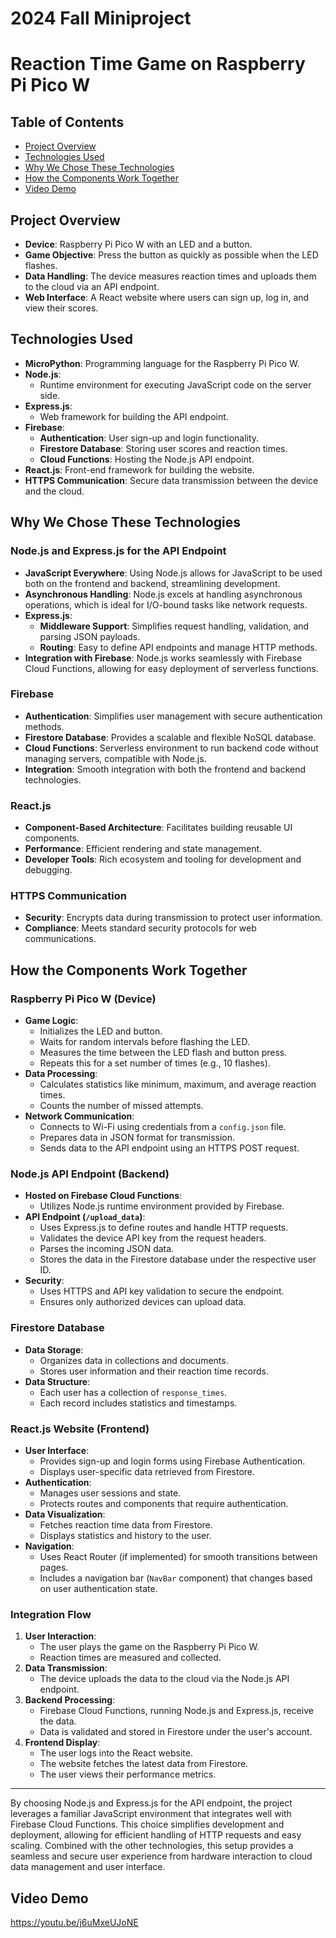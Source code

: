 # 2024 Fall Miniproject

# Reaction Time Game on Raspberry Pi Pico W

## Table of Contents

- [Project Overview](#project-overview)
- [Technologies Used](#technologies-used)
- [Why We Chose These Technologies](#why-we-chose-these-technologies)
- [How the Components Work Together](#how-the-components-work-together)
- [Video Demo](#video-demo)


## Project Overview

- **Device**: Raspberry Pi Pico W with an LED and a button.
- **Game Objective**: Press the button as quickly as possible when the LED flashes.
- **Data Handling**: The device measures reaction times and uploads them to the cloud via an API endpoint.
- **Web Interface**: A React website where users can sign up, log in, and view their scores.

## Technologies Used

- **MicroPython**: Programming language for the Raspberry Pi Pico W.
- **Node.js**:
  - Runtime environment for executing JavaScript code on the server side.
- **Express.js**:
  - Web framework for building the API endpoint.
- **Firebase**:
  - **Authentication**: User sign-up and login functionality.
  - **Firestore Database**: Storing user scores and reaction times.
  - **Cloud Functions**: Hosting the Node.js API endpoint.
- **React.js**: Front-end framework for building the website.
- **HTTPS Communication**: Secure data transmission between the device and the cloud.

## Why We Chose These Technologies

### Node.js and Express.js for the API Endpoint

- **JavaScript Everywhere**: Using Node.js allows for JavaScript to be used both on the frontend and backend, streamlining development.
- **Asynchronous Handling**: Node.js excels at handling asynchronous operations, which is ideal for I/O-bound tasks like network requests.
- **Express.js**:
  - **Middleware Support**: Simplifies request handling, validation, and parsing JSON payloads.
  - **Routing**: Easy to define API endpoints and manage HTTP methods.
- **Integration with Firebase**: Node.js works seamlessly with Firebase Cloud Functions, allowing for easy deployment of serverless functions.

### Firebase

- **Authentication**: Simplifies user management with secure authentication methods.
- **Firestore Database**: Provides a scalable and flexible NoSQL database.
- **Cloud Functions**: Serverless environment to run backend code without managing servers, compatible with Node.js.
- **Integration**: Smooth integration with both the frontend and backend technologies.

### React.js

- **Component-Based Architecture**: Facilitates building reusable UI components.
- **Performance**: Efficient rendering and state management.
- **Developer Tools**: Rich ecosystem and tooling for development and debugging.

### HTTPS Communication

- **Security**: Encrypts data during transmission to protect user information.
- **Compliance**: Meets standard security protocols for web communications.

## How the Components Work Together

### Raspberry Pi Pico W (Device)

- **Game Logic**:
  - Initializes the LED and button.
  - Waits for random intervals before flashing the LED.
  - Measures the time between the LED flash and button press.
  - Repeats this for a set number of times (e.g., 10 flashes).
- **Data Processing**:
  - Calculates statistics like minimum, maximum, and average reaction times.
  - Counts the number of missed attempts.
- **Network Communication**:
  - Connects to Wi-Fi using credentials from a `config.json` file.
  - Prepares data in JSON format for transmission.
  - Sends data to the API endpoint using an HTTPS POST request.

### Node.js API Endpoint (Backend)

- **Hosted on Firebase Cloud Functions**:
  - Utilizes Node.js runtime environment provided by Firebase.
- **API Endpoint (`/upload_data`)**:
  - Uses Express.js to define routes and handle HTTP requests.
  - Validates the device API key from the request headers.
  - Parses the incoming JSON data.
  - Stores the data in the Firestore database under the respective user ID.
- **Security**:
  - Uses HTTPS and API key validation to secure the endpoint.
  - Ensures only authorized devices can upload data.

### Firestore Database

- **Data Storage**:
  - Organizes data in collections and documents.
  - Stores user information and their reaction time records.
- **Data Structure**:
  - Each user has a collection of `response_times`.
  - Each record includes statistics and timestamps.

### React.js Website (Frontend)

- **User Interface**:
  - Provides sign-up and login forms using Firebase Authentication.
  - Displays user-specific data retrieved from Firestore.
- **Authentication**:
  - Manages user sessions and state.
  - Protects routes and components that require authentication.
- **Data Visualization**:
  - Fetches reaction time data from Firestore.
  - Displays statistics and history to the user.
- **Navigation**:
  - Uses React Router (if implemented) for smooth transitions between pages.
  - Includes a navigation bar (`NavBar` component) that changes based on user authentication state.

### Integration Flow

1. **User Interaction**:
   - The user plays the game on the Raspberry Pi Pico W.
   - Reaction times are measured and collected.
2. **Data Transmission**:
   - The device uploads the data to the cloud via the Node.js API endpoint.
3. **Backend Processing**:
   - Firebase Cloud Functions, running Node.js and Express.js, receive the data.
   - Data is validated and stored in Firestore under the user's account.
4. **Frontend Display**:
   - The user logs into the React website.
   - The website fetches the latest data from Firestore.
   - The user views their performance metrics.

---

By choosing Node.js and Express.js for the API endpoint, the project leverages a familiar JavaScript environment that integrates well with Firebase Cloud Functions. This choice simplifies development and deployment, allowing for efficient handling of HTTP requests and easy scaling. Combined with the other technologies, this setup provides a seamless and secure user experience from hardware interaction to cloud data management and user interface.


## Video Demo
  https://youtu.be/j6uMxeUJoNE
